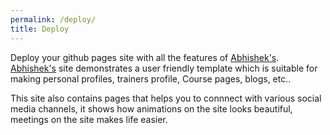 ```yaml
---
permalink: /deploy/
title: Deploy
---
```


Deploy your github pages site with all the features of [Abhishek's](https://pages.ayeai.xyz/).[ Abhishek's](https://pages.ayeai.xyz/) site demonstrates a user friendly template which is suitable for making personal profiles, trainers profile, Course pages, blogs, etc..

This site also contains pages that helps you to connnect with various social media channels, it shows how animations on the site looks beautiful, meetings on the site makes life easier.
